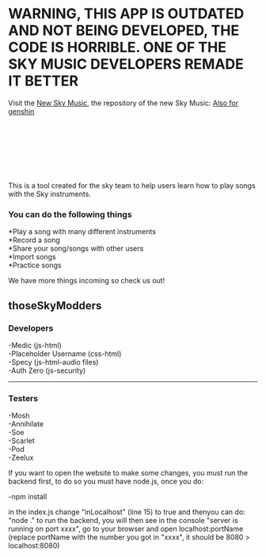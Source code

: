 # WARNING, THIS APP IS OUTDATED AND NOT BEING DEVELOPED, THE CODE IS HORRIBLE. ONE OF THE SKY MUSIC DEVELOPERS REMADE IT BETTER
Visit the [New Sky Music](https://specy.github.io/skyMusic/#/), the repository of the new Sky Music: [Also for genshin](https://github.com/Specy/genshin-music)


</br>
</br>
</br>
</br>
</br>
</br>
</br>
This is a tool created for the sky team to help users learn how to play songs with the Sky instruments.

<h3>You can do the following things</h3>

*Play a song with many different instruments<br>
*Record a song<br>
*Share your song/songs with other users<br>
*Import songs<br>
*Practice songs <br>

We have more things incoming so check us out!

<h2> thoseSkyModders </h2>

<h3>Developers</h3>
-Medic (js-html)<br>
-Placeholder Username (css-html)<br>
-Specy (js-html-audio files)<br>
-Auth Zero (js-security)<br>

--------------------------------

<h3>Testers</h3>

-Mosh<br>
-Annihilate<br>
-Soe<br>
-Scarlet<br>
-Pod<br>
-Zeelux<br>


If you want to open the website to make some changes, you must run the backend first, to do so you must have node.js, once you do:

-npm install

in the index.js change "inLocalhost" (line 15) to true and thenyou can do: "node ." to run the backend, 
you will then see in the console "server is running on port xxxx", go to your browser and open
localhost:portName (replace portName with the number you got in "xxxx", it should be 8080 > localhost:8080)
